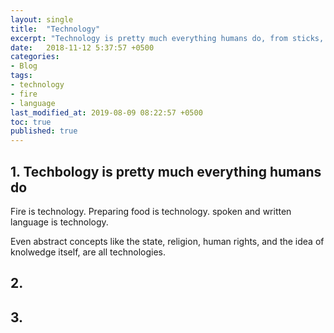 ```yaml
---
layout: single
title:  "Technology"
excerpt: "Technology is pretty much everything humans do, from sticks, stones, fire and preparing food, to language, religions, nations, glasses, computers, clothing, and knowledge itself."
date:   2018-11-12 5:37:57 +0500
categories: 
- Blog
tags: 
- technology
- fire
- language
last_modified_at: 2019-08-09 08:22:57 +0500
toc: true
published: true
---
```


## 1. Techbology is pretty much everything humans do

Fire is technology.  Preparing food is technology.  spoken and written language is technology. 

Even abstract concepts like the state, religion, human rights, and the idea of knolwedge itself, are all technologies.

## 2. 



## 3. 



